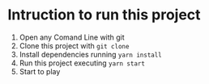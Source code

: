 # Intruction to run this project

1. Open any Comand Line with git
2. Clone this project with `git clone`
3. Install dependencies running `yarn install`
4. Run this project executing `yarn start`
5. Start to play